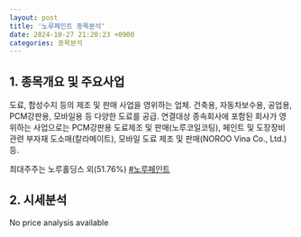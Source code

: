 ```yaml
---
layout: post
title: '노루페인트 종목분석'
date: 2024-10-27 21:20:23 +0900
categories: 종목분석
---
```


## 1. 종목개요 및 주요사업

도료, 합성수지 등의 제조 및 판매 사업을 영위하는 업체. 건축용, 자동차보수용, 공업용, PCM강판용, 모바일용 등 다양한 도료를 공급. 연결대상 종속회사에 포함된 회사가 영위하는 사업으로는 PCM강판용 도료제조 및 판매(노루코일코팅), 페인트 및 도장장비 관련 부자재 도소매(칼라메이트), 모바일 도료 제조 및 판매(NOROO Vina Co., Ltd.) 등. 

최대주주는 노루홀딩스 외(51.76%)
[#노루페인트](#)

## 2. 시세분석

No price analysis available

